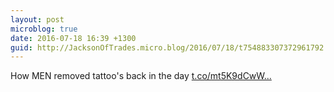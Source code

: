 ```yaml
---
layout: post
microblog: true
date: 2016-07-18 16:39 +1300
guid: http://JacksonOfTrades.micro.blog/2016/07/18/t754883307372961792.html
---
```

How MEN removed tattoo's back in the day [t.co/mt5K9dCwW...](https://t.co/mt5K9dCwWh)
